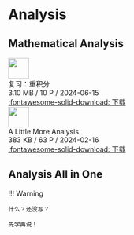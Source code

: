 # Analysis

## Mathematical Analysis

<div class="card file-block" markdown="1">
<div class="file-icon"><img src="/assets/images/pdf.svg" style="height: 3em;"></div>
<div class="file-body">
<div class="file-title"> 复习：重积分 </div>
<div class="file-meta"> 3.10 MB / 10 P / 2024-06-15</div>
</div>
<a class="down-button" target="_blank" href="/Math/Review/mul_integral.pdf" markdown="1">:fontawesome-solid-download: 下载</a>
</div>

<div class="card file-block" markdown="1">
<div class="file-icon"><img src="/assets/images/pdf.svg" style="height: 3em;"></div>
<div class="file-body">
<div class="file-title">A Little More Analysis</div>
<div class="file-meta">383 KB / 63 P / 2024-02-16</div>
</div>
<a class="down-button" target="_blank" href="/Math/Analysis/A Little More Analysis.pdf" markdown="1">:fontawesome-solid-download: 下载</a>
</div>

## Analysis All in One

!!! Warning

    什么？还没写？

    先学再说！